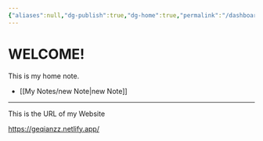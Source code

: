```yaml
---
{"aliases":null,"dg-publish":true,"dg-home":true,"permalink":"/dashboard/home/","tags":["gardenEntry"],"dgPassFrontmatter":true}
---
```






# WELCOME!


This is my home note.





- [[My Notes/new Note\|new Note]]


---


This is the URL of my Website

https://geqianzz.netlify.app/